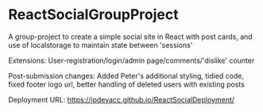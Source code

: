 # ReactSocialGroupProject
A group-project to create a simple social site in React with post cards, and use of localstorage to maintain state between 'sessions'

Extensions: User-registration/login/admin page/comments/'dislike' counter

Post-submission changes: Added Peter's additional styling, tidied code, fixed footer logo url, better handling of deleted users with existing posts

Deployment URL: https://jpdevacc.github.io/ReactSocialDeployment/
